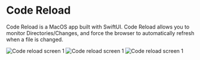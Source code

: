 # Code Reload

Code Reload is a MacOS app built with SwiftUI. Code Reload allows you to monitor Directories/Changes, and force the browser to automatically refresh when a file is changed.

![Code reload screen 1](https://i.imgur.com/J6qhMHW.png)
![Code reload screen 1](https://i.imgur.com/QD44JNR.png)
![Code reload screen 1](https://i.imgur.com/0kf21na.png)
